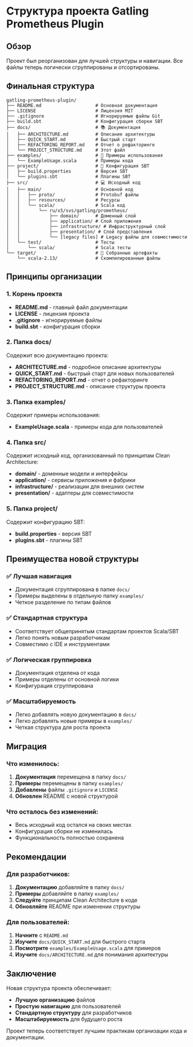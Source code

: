 # Структура проекта Gatling Prometheus Plugin

## Обзор

Проект был реорганизован для лучшей структуры и навигации. Все файлы теперь логически сгруппированы и отсортированы.

## Финальная структура

```
gatling-prometheus-plugin/
├── README.md                    # Основная документация
├── LICENSE                      # Лицензия MIT
├── .gitignore                   # Игнорируемые файлы Git
├── build.sbt                    # Конфигурация сборки SBT
├── docs/                        # 📚 Документация
│   ├── ARCHITECTURE.md          # Описание архитектуры
│   ├── QUICK_START.md           # Быстрый старт
│   ├── REFACTORING_REPORT.md    # Отчет о рефакторинге
│   └── PROJECT_STRUCTURE.md     # Этот файл
├── examples/                    # 📝 Примеры использования
│   └── ExampleUsage.scala       # Примеры кода
├── project/                     # 🔧 Конфигурация SBT
│   ├── build.properties         # Версия SBT
│   └── plugins.sbt              # Плагины SBT
├── src/                         # 💻 Исходный код
│   ├── main/                    # Основной код
│   │   ├── proto/               # Protobuf файлы
│   │   ├── resources/           # Ресурсы
│   │   └── scala/               # Scala код
│   │       └── ru/x5/svs/gatling/prometheus/
│   │           ├── domain/      # Доменный слой
│   │           ├── application/ # Слой приложения
│   │           ├── infrastructure/ # Инфраструктурный слой
│   │           ├── presentation/ # Слой представления
│   │           └── [legacy files] # Legacy файлы для совместимости
│   └── test/                    # Тесты
│       └── scala/               # Scala тесты
└── target/                      # 🎯 Собранные артефакты
    └── scala-2.13/              # Скомпилированные файлы
```

## Принципы организации

### 1. Корень проекта
- **README.md** - главный файл документации
- **LICENSE** - лицензия проекта
- **.gitignore** - игнорируемые файлы
- **build.sbt** - конфигурация сборки

### 2. Папка docs/
Содержит всю документацию проекта:
- **ARCHITECTURE.md** - подробное описание архитектуры
- **QUICK_START.md** - быстрый старт для новых пользователей
- **REFACTORING_REPORT.md** - отчет о рефакторинге
- **PROJECT_STRUCTURE.md** - описание структуры проекта

### 3. Папка examples/
Содержит примеры использования:
- **ExampleUsage.scala** - примеры кода для пользователей

### 4. Папка src/
Содержит исходный код, организованный по принципам Clean Architecture:
- **domain/** - доменные модели и интерфейсы
- **application/** - сервисы приложения и фабрики
- **infrastructure/** - реализации для внешних систем
- **presentation/** - адаптеры для совместимости

### 5. Папка project/
Содержит конфигурацию SBT:
- **build.properties** - версия SBT
- **plugins.sbt** - плагины SBT

## Преимущества новой структуры

### ✅ Лучшая навигация
- Документация сгруппирована в папке `docs/`
- Примеры выделены в отдельную папку `examples/`
- Четкое разделение по типам файлов

### ✅ Стандартная структура
- Соответствует общепринятым стандартам проектов Scala/SBT
- Легко понять новым разработчикам
- Совместимо с IDE и инструментами

### ✅ Логическая группировка
- Документация отделена от кода
- Примеры отделены от основной логики
- Конфигурация сгруппирована

### ✅ Масштабируемость
- Легко добавлять новую документацию в `docs/`
- Легко добавлять новые примеры в `examples/`
- Четкая структура для роста проекта

## Миграция

### Что изменилось:
1. **Документация** перемещена в папку `docs/`
2. **Примеры** перемещены в папку `examples/`
3. **Добавлены** файлы `.gitignore` и `LICENSE`
4. **Обновлен** README с новой структурой

### Что осталось без изменений:
- Весь исходный код остался на своих местах
- Конфигурация сборки не изменилась
- Функциональность полностью сохранена

## Рекомендации

### Для разработчиков:
1. **Документацию** добавляйте в папку `docs/`
2. **Примеры** добавляйте в папку `examples/`
3. **Следуйте** принципам Clean Architecture в коде
4. **Обновляйте** README при изменении структуры

### Для пользователей:
1. **Начните** с `README.md`
2. **Изучите** `docs/QUICK_START.md` для быстрого старта
3. **Посмотрите** `examples/ExampleUsage.scala` для примеров
4. **Изучите** `docs/ARCHITECTURE.md` для понимания архитектуры

## Заключение

Новая структура проекта обеспечивает:
- **Лучшую организацию** файлов
- **Простую навигацию** для пользователей
- **Стандартную структуру** для разработчиков
- **Масштабируемость** для будущего роста

Проект теперь соответствует лучшим практикам организации кода и документации.
